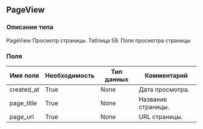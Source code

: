 
## PageView

### Описание типа
PageView
Просмотр страницы.
Таблица 59. Поля просмотра страницы


### Поля

| Имя поля | Необходимость | Тип данных | Комментарий |
|---|---|---|---|
|created_at|True|None|Дата просмотра.<br/>|
|page_title|True|None|Название страницы.<br/>|
|page_url|True|None|URL страницы.<br/>|
